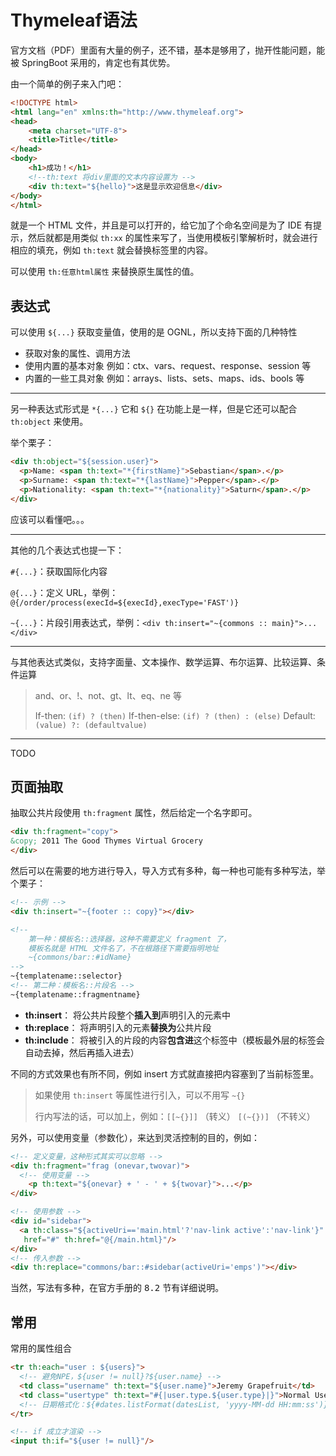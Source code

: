 # Thymeleaf语法

官方文档（PDF）里面有大量的例子，还不错，基本是够用了，抛开性能问题，能被 SpringBoot 采用的，肯定也有其优势。

由一个简单的例子来入门吧：

``` html
<!DOCTYPE html>
<html lang="en" xmlns:th="http://www.thymeleaf.org">
<head>
    <meta charset="UTF-8">
    <title>Title</title>
</head>
<body>
    <h1>成功！</h1>
    <!--th:text 将div里面的文本内容设置为 -->
    <div th:text="${hello}">这是显示欢迎信息</div>
</body>
</html>
```

就是一个 HTML 文件，并且是可以打开的，给它加了个命名空间是为了 IDE 有提示，然后就都是用类似 `th:xx` 的属性来写了，当使用模板引擎解析时，就会进行相应的填充，例如 `th:text` 就会替换标签里的内容。

可以使用 `th:任意html属性` 来替换原生属性的值。

## 表达式

可以使用 `${...}` 获取变量值，使用的是 OGNL，所以支持下面的几种特性

- 获取对象的属性、调用方法
- 使用内置的基本对象
  例如：ctx、vars、request、response、session 等
- 内置的一些工具对象
  例如：arrays、lists、sets、maps、ids、bools 等

---

另一种表达式形式是 `*{...}` 它和 `${}` 在功能上是一样，但是它还可以配合 `th:object` 来使用。

举个栗子：

``` html
<div th:object="${session.user}">
  <p>Name: <span th:text="*{firstName}">Sebastian</span>.</p>
  <p>Surname: <span th:text="*{lastName}">Pepper</span>.</p>
  <p>Nationality: <span th:text="*{nationality}">Saturn</span>.</p>
</div>
```

应该可以看懂吧。。。

---

其他的几个表达式也提一下：

`#{...}`：获取国际化内容

`@{...}`：定义 URL，举例：`@{/order/process(execId=${execId},execType='FAST')}`

`~{...}`：片段引用表达式，举例：`<div th:insert="~{commons :: main}">...</div>`

---

与其他表达式类似，支持字面量、文本操作、数学运算、布尔运算、比较运算、条件运算

> and、or、!、not、gt、lt、eq、ne 等
>
> If-then: `(if) ? (then)`
> If-then-else: `(if) ? (then) : (else)`
> Default: `(value) ?: (defaultvalue)`

---

TODO

## 页面抽取

抽取公共片段使用 `th:fragment` 属性，然后给定一个名字即可。

``` html
<div th:fragment="copy">
&copy; 2011 The Good Thymes Virtual Grocery
</div>
```

然后可以在需要的地方进行导入，导入方式有多种，每一种也可能有多种写法，举个栗子：

``` html
<!-- 示例 -->
<div th:insert="~{footer :: copy}"></div>

<!-- 
	第一种：模板名::选择器，这种不需要定义 fragment 了，
	模板名就是 HTML 文件名了，不在根路径下需要指明地址
	~{commons/bar::#idName}
-->
~{templatename::selector}
<!-- 第二种：模板名::片段名 -->
~{templatename::fragmentname}
```

- **th:insert**：
  将公共片段整个**插入到**声明引入的元素中
- **th:replace**：
  将声明引入的元素**替换为**公共片段
- **th:include**：
  将被引入的片段的内容**包含进**这个标签中（模板最外层的标签会自动去掉，然后再插入进去）

不同的方式效果也有所不同，例如 insert 方式就直接把内容塞到了当前标签里。

> 如果使用 `th:insert` 等属性进行引入，可以不用写 `~{}`
>
> 行内写法的话，可以加上，例如：`[[~{}]]` （转义） `[(~{})]` （不转义）

另外，可以使用变量（参数化），来达到灵活控制的目的，例如：

``` html
<!-- 定义变量，这种形式其实可以忽略 -->
<div th:fragment="frag (onevar,twovar)">
  <!-- 使用变量 -->
	<p th:text="${onevar} + ' - ' + ${twovar}">...</p>
</div>

<!-- 使用参数 -->
<div id="sidebar">
  <a th:class="${activeUri=='main.html'?'nav-link active':'nav-link'}"
   href="#" th:href="@{/main.html}"/>
</div>
<!-- 传入参数 -->
<div th:replace="commons/bar::#sidebar(activeUri='emps')"></div>
```

当然，写法有多种，在官方手册的 <kbd>8.2</kbd> 节有详细说明。

## 常用

常用的属性组合

``` html
<tr th:each="user : ${users}">
  <!-- 避免NPE，${user != null}?${user.name} -->
  <td class="username" th:text="${user.name}">Jeremy Grapefruit</td>
  <td class="usertype" th:text="#{|user.type.${user.type}|}">Normal User</td>
  <!-- 日期格式化：${#dates.listFormat(datesList, 'yyyy-MM-dd HH:mm:ss')} -->
</tr>

<!-- if 成立才渲染 -->
<input th:if="${user != null}"/>
```

